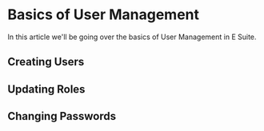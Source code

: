 [_metadata_:title]:- 'Basics of User Management'
[_metadata_:description]:- "In this article we'll be going over the basics of User Management in E Suite."
[_metadata_:author]:- "Dawar Rashid"
[_metadata_:tags]:- "users,password,user,roles,permissions"
[_metadata_:date]:- "October 9 2022"


# Basics of User Management
In this article we'll be going over the basics of User Management in E Suite.

## Creating Users

## Updating Roles

## Changing Passwords

